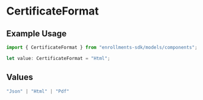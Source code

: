 # CertificateFormat

## Example Usage

```typescript
import { CertificateFormat } from "enrollments-sdk/models/components";

let value: CertificateFormat = "Html";
```

## Values

```typescript
"Json" | "Html" | "Pdf"
```